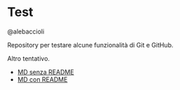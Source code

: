 # Test

@alebaccioli

Repository per testare alcune funzionalità di Git e GitHub.

Altro tentativo.

- [MD senza README](md1/test.md)
- [MD con README](md2/test.md)